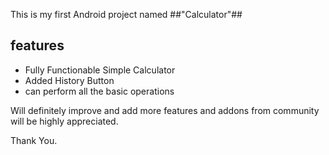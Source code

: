 This is my first Android project named ##"Calculator"##

## features

* Fully Functionable Simple Calculator
* Added History Button
* can perform all the basic operations

Will definitely improve and add more features and addons from community will be highly appreciated.

Thank You.
